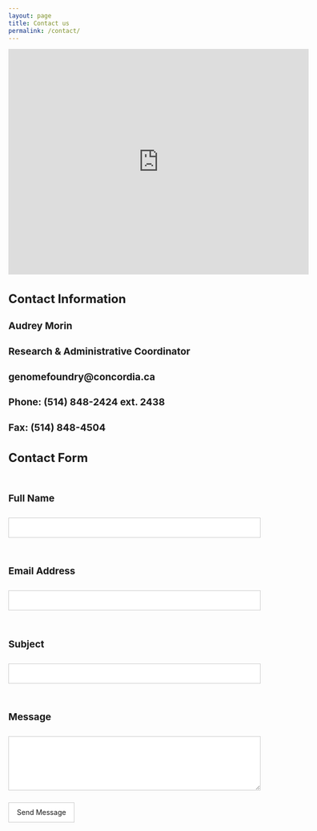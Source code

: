 ```yaml
---
layout: page
title: Contact us
permalink: /contact/
---
```

<div class="row">
    <div class="map-container">
        <iframe src="https://www.google.com/maps/embed?pb=!1m18!1m12!1m3!1d5597.274156403949!2d-73.64867448806763!3d45.45696899788426!2m3!1f0!2f0!3f0!3m2!1i1024!2i768!4f13.1!3m3!1m2!1s0x4cc9172e70050287%3A0xc4df37b92817328e!2sCentre%20for%20Structural%20and%20Functional%20Genomics%20(GE)!5e0!3m2!1sen!2sca!4v1653612428712!5m2!1sen!2sca" width="600" height="450" style="border:0;" allowfullscreen="" loading="lazy" referrerpolicy="no-referrer-when-downgrade"></iframe>
    </div>
</div>
<div class="row">
    <div class="col-6">
    <h3 style="font-size:2.5vw">Contact Information</h3>
        <h3 style="font-size:2vw">Audrey Morin</h3>
        <h3 style="font-size:2vw">Research & Administrative Coordinator</h3>
        <h3 style="font-size:2vw">genomefoundry@concordia.ca</h3>
        <h3 style="font-size:2vw">Phone: (514) 848-2424 ext. 2438</h3>
        <h3 style="font-size:2vw">Fax: (514) 848-4504</h3>
    </div>
    <div class="col-6">
        <h3 style="font-size:2.5vw;">Contact Form</h3>
        <form id="fs-frm" name="contact_form" accept-charset="utf-8" action="https://formspree.io/f/mknyyvrr" method="POST">
          <fieldset id="fs-frm-inputs">
            <label for="full-name"><h3 style="font-size:2vw">Full Name</h3></label>
            <input type="text" name="name" id="full-name" placeholder="" required="">
            <label for="email-address"><h3 style="font-size:2vw">Email Address</h3></label>
            <input type="email" name="_replyto" id="email-address" placeholder="" required="">
            <label for="email-subject"><h3 style="font-size:2vw">Subject</h3></label>
            <input type="text" name="subject" id="email-subject" placeholder="" required="">
            <label for="message"><h3 style="font-size:2vw">Message</h3></label>
            <textarea rows="5" name="message" id="message" placeholder="" required=""></textarea>
            <input type="hidden" name="_subject" id="email-subject" value="Contact Form Submission">
          </fieldset>
          <input type="submit" value="Send Message">
        </form>
    </div>
</div>
<style>/* reset */
#fs-frm input,
#fs-frm select,
#fs-frm textarea,
#fs-frm fieldset,
#fs-frm optgroup,
#fs-frm label,
#fs-frm #card-element:disabled {
  font-family: inherit;
  font-size: 100%;
  color: inherit;
  border: none;
  border-radius: 0;
  display: block;
  width: 100%;
  padding: 0;
  margin: 0;
  -webkit-appearance: none;
  -moz-appearance: none;
}
#fs-frm label,
#fs-frm legend,
#fs-frm ::placeholder {
  font-size: .825rem;
  margin-bottom: .5rem;
  padding-top: .2rem;
  display: flex;
  align-items: baseline;
}
/* border, padding, margin, width */
#fs-frm input,
#fs-frm select,
#fs-frm textarea,
#fs-frm #card-element {
  border: 1px solid rgba(0,0,0,0.2);
  background-color: rgba(255,255,255,0.9);
  padding: .75em 1rem;
  margin-bottom: 1.5rem;
}
#fs-frm input:focus,
#fs-frm select:focus,
#fs-frm textarea:focus {
  background-color: white;
  outline-style: solid;
  outline-width: thin;
  outline-color: gray;
  outline-offset: -1px;
}
#fs-frm [type="text"],
#fs-frm [type="email"] {
  width: 100%;
}
#fs-frm [type="button"],
#fs-frm [type="submit"],
#fs-frm [type="reset"] {
  width: auto;
  cursor: pointer;
  -webkit-appearance: button;
  -moz-appearance: button;
  appearance: button;
}
#fs-frm [type="button"]:focus,
#fs-frm [type="submit"]:focus,
#fs-frm [type="reset"]:focus {
  outline: none;
}
#fs-frm [type="submit"],
#fs-frm [type="reset"] {
  margin-bottom: 0;
}
#fs-frm select {
  text-transform: none;
}
#fs-frm [type="checkbox"] {
  -webkit-appearance: checkbox;
  -moz-appearance: checkbox;
  appearance: checkbox;
  display: inline-block;
  width: auto;
  margin: 0 .5em 0 0 !important;
}
#fs-frm [type="radio"] {
  -webkit-appearance: radio;
  -moz-appearance: radio;
  appearance: radio;
}
/* address, locale */
#fs-frm fieldset.locale input[name="city"],
#fs-frm fieldset.locale select[name="state"],
#fs-frm fieldset.locale input[name="postal-code"] {
  display: inline;
}
#fs-frm fieldset.locale input[name="city"] {
  width: 52%;
}
#fs-frm fieldset.locale select[name="state"],
#fs-frm fieldset.locale input[name="postal-code"] {
  width: 20%;
}
#fs-frm fieldset.locale input[name="city"],
#fs-frm fieldset.locale select[name="state"] {
  margin-right: 3%;
}
</style>